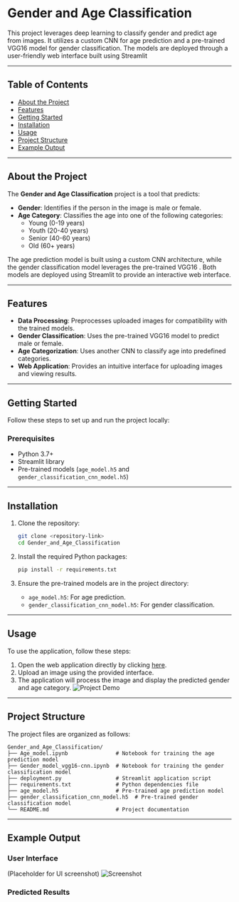 # Gender and Age Classification


This project leverages deep learning to classify gender and predict age from images. It utilizes a custom CNN for age prediction and a pre-trained VGG16 model for gender classification. The models are deployed through a user-friendly web interface built using Streamlit

---

## Table of Contents
- [About the Project](#about-the-project)
- [Features](#features)
- [Getting Started](#getting-started)
- [Installation](#installation)
- [Usage](#usage)
- [Project Structure](#project-structure)
- [Example Output](#example-output)

---

## About the Project
The **Gender and Age Classification** project is a tool that predicts:
- **Gender**: Identifies if the person in the image is male or female.
- **Age Category**: Classifies the age into one of the following categories:
  - Young (0-19 years)
  - Youth (20-40 years)
  - Senior (40-60 years)
  - Old (60+ years)

The age prediction model is built using a custom CNN architecture, while the gender classification model leverages the pre-trained VGG16 . Both models are deployed using Streamlit to provide an interactive web interface.

---

## Features
- **Data Processing**: Preprocesses uploaded images for compatibility with the trained models.
- **Gender Classification**: Uses the pre-trained VGG16 model to predict male or female.
- **Age Categorization**: Uses another CNN to classify age into predefined categories.
- **Web Application**: Provides an intuitive interface for uploading images and viewing results.

---

## Getting Started

Follow these steps to set up and run the project locally:

### Prerequisites
- Python 3.7+
- Streamlit library
- Pre-trained models (`age_model.h5` and `gender_classification_cnn_model.h5`)

---

## Installation

1. Clone the repository:
   ```bash
   git clone <repository-link>
   cd Gender_and_Age_Classification
   ```

2. Install the required Python packages:
   ```bash
   pip install -r requirements.txt
   ```

3. Ensure the pre-trained models are in the project directory:
   - `age_model.h5`: For age prediction.
   - `gender_classification_cnn_model.h5`: For gender classification.

---

## Usage

To use the application, follow these steps:

1. Open the web application directly by clicking [here](https://dlcollegeproject-rnd5mrgjsndejpbhpatljp.streamlit.app/).
2. Upload an image using the provided interface.
3. The application will process the image and display the predicted gender and age category.
 ![Project Demo](https://raw.githubusercontent.com/m7md158/DL_Colloge_Project/main/Recording2024-12-27122259-ezgif.com-video-to-gif-converter.gif)


---

## Project Structure
The project files are organized as follows:
```
Gender_and_Age_Classification/
├── Age_model.ipynb               # Notebook for training the age prediction model
├── Gender_model_vgg16-cnn.ipynb  # Notebook for training the gender classification model
├── deployment.py                 # Streamlit application script
├── requirements.txt              # Python dependencies file
├── age_model.h5                  # Pre-trained age prediction model
├── gender_classification_cnn_model.h5  # Pre-trained gender classification model
└── README.md                     # Project documentation
```

---

## Example Output

### User Interface
(Placeholder for UI screenshot)
![Screenshot](https://raw.githubusercontent.com/m7md158/DL_Colloge_Project/main/Screenshot%202024-12-27%20130946.png)


### Predicted Results

